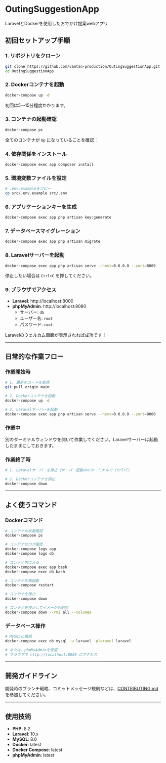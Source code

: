 # OutingSuggestionApp

LaravelとDockerを使用したおでかけ提案webアプリ

## 初回セットアップ手順

### 1. リポジトリをクローン
```bash
git clone https://github.com/vantan-production/OutingSuggestionApp.git
cd OutingSuggestionApp
```

### 2. Dockerコンテナを起動
```bash
docker-compose up -d
```

初回は5〜15分程度かかります。

### 3. コンテナの起動確認
```bash
docker-compose ps
```

全てのコンテナが `Up` になっていることを確認：

### 4. 依存関係をインストール
```bash
docker-compose exec app composer install
```

### 5. 環境変数ファイルを設定
```bash
# .env.exampleをコピー
cp src/.env.example src/.env
```

### 6. アプリケーションキーを生成
```bash
docker-compose exec app php artisan key:generate
```

### 7. データベースマイグレーション
```bash
docker-compose exec app php artisan migrate
```

### 8. Laravelサーバーを起動
```bash
docker-compose exec app php artisan serve --host=0.0.0.0 --port=8000
```

停止したい場合は `Ctrl+C` を押してください。

### 9. ブラウザでアクセス

- **Laravel**: http://localhost:8000
- **phpMyAdmin**: http://localhost:8080
  - サーバー: `db`
  - ユーザー名: `root`
  - パスワード: `root`

Laravelのウェルカム画面が表示されれば成功です！

---

## 日常的な作業フロー

### 作業開始時
```bash
# 1. 最新のコードを取得
git pull origin main

# 2. Dockerコンテナを起動
docker-compose up -d

# 3. Laravelサーバーを起動
docker-compose exec app php artisan serve --host=0.0.0.0 --port=8000
```

### 作業中

別のターミナルウィンドウを開いて作業してください。Laravelサーバーは起動したままにしておきます。

### 作業終了時
```bash
# 1. Laravelサーバーを停止（サーバー起動中のターミナルで Ctrl+C）

# 2. Dockerコンテナを停止
docker-compose down
```

---

## よく使うコマンド

### Dockerコマンド
```bash
# コンテナの状態確認
docker-compose ps

# コンテナのログ確認
docker-compose logs app
docker-compose logs db

# コンテナ内に入る
docker-compose exec app bash
docker-compose exec db bash

# コンテナを再起動
docker-compose restart

# コンテナを停止
docker-compose down

# コンテナを停止してイメージも削除
docker-compose down --rmi all --volumes
```

### データベース操作
```bash
# MySQLに接続
docker-compose exec db mysql -u laravel -plaravel laravel

# または、phpMyAdminを使用
# ブラウザで http://localhost:8080 にアクセス
```
---

## 開発ガイドライン

開発時のブランチ戦略、コミットメッセージ規則などは、[CONTRIBUTING.md](./CONTRIBUTING.md) を参照してください。

---

## 使用技術

- **PHP**: 8.2
- **Laravel**: 10.x
- **MySQL**: 8.0
- **Docker**: latest
- **Docker Compose**: latest
- **phpMyAdmin**: latest
